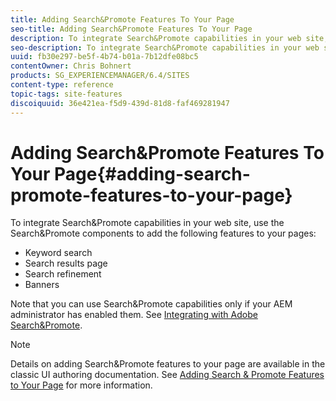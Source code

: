 ```yaml
---
title: Adding Search&Promote Features To Your Page
seo-title: Adding Search&Promote Features To Your Page
description: To integrate Search&Promote capabilities in your web site, use the Search&Promote components to add keyword search, search results page, search refinement, and banners features to your page
seo-description: To integrate Search&Promote capabilities in your web site, use the Search&Promote components to add keyword search, search results page, search refinement, and banners features to your page
uuid: fb30e297-be5f-4b74-b01a-7b12dfe08bc5
contentOwner: Chris Bohnert
products: SG_EXPERIENCEMANAGER/6.4/SITES
content-type: reference
topic-tags: site-features
discoiquuid: 36e421ea-f5d9-439d-81d8-faf469281947
---
```


# Adding Search&Promote Features To Your Page{#adding-search-promote-features-to-your-page}

To integrate Search&Promote capabilities in your web site, use the Search&Promote components to add the following features to your pages:

* Keyword search  
* Search results page
* Search refinement
* Banners

Note that you can use Search&Promote capabilities only if your AEM administrator has enabled them. See [Integrating with Adobe Search&Promote](../../../sites/administering/using/search-and-promote.md).

>[!NOTE]
>
>Details on adding Search&Promote features to your page are available in the classic UI authoring documentation. See [Adding Search & Promote Features to Your Page](../../../sites/classic-ui-authoring/using/classic-feature-search-promote.md) for more information.

